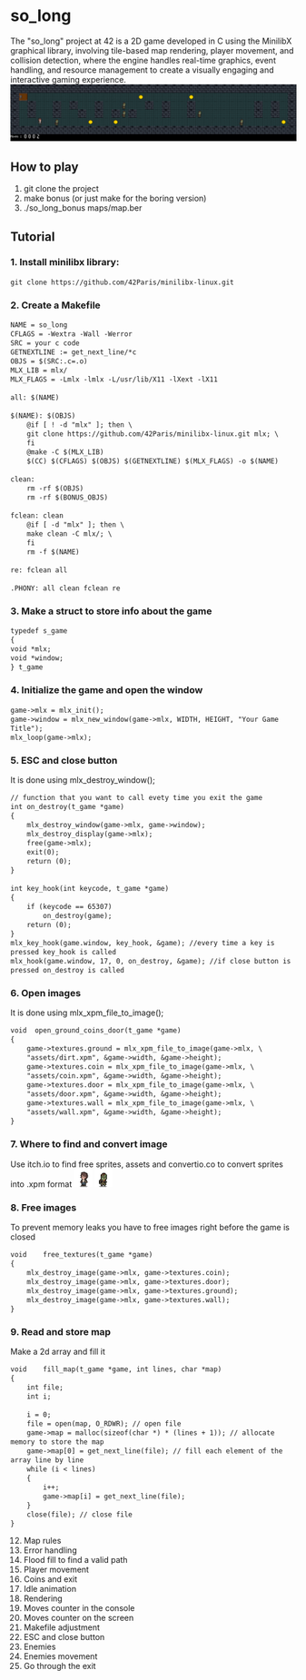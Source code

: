 # so_long
The "so_long" project at 42 is a 2D game developed in C using the MinilibX graphical library, involving tile-based map rendering, player movement, and collision detection, where the engine handles real-time graphics, event handling, and resource management to create a visually engaging and interactive gaming experience.
![Screenshot](game.jpg)

## How to play
1. git clone the project
2. make bonus (or just make for the boring version)
3. ./so_long_bonus maps/map.ber

## Tutorial
### 1. Install minilibx library:
```
git clone https://github.com/42Paris/minilibx-linux.git
```
### 2. Create a Makefile
```
NAME = so_long
CFLAGS = -Wextra -Wall -Werror
SRC = your c code 
GETNEXTLINE := get_next_line/*c
OBJS = $(SRC:.c=.o)
MLX_LIB = mlx/
MLX_FLAGS = -Lmlx -lmlx -L/usr/lib/X11 -lXext -lX11

all: $(NAME)

$(NAME): $(OBJS)
	@if [ ! -d "mlx" ]; then \
	git clone https://github.com/42Paris/minilibx-linux.git mlx; \
	fi
	@make -C $(MLX_LIB)
	$(CC) $(CFLAGS) $(OBJS) $(GETNEXTLINE) $(MLX_FLAGS) -o $(NAME)

clean:
	rm -rf $(OBJS)
	rm -rf $(BONUS_OBJS)

fclean: clean
	@if [ -d "mlx" ]; then \
	make clean -C mlx/; \
	fi
	rm -f $(NAME)

re: fclean all

.PHONY: all clean fclean re
```
### 3. Make a struct to store info about the game
```
typedef s_game
{
void *mlx;
void *window;
} t_game
```
### 4. Initialize the game and open the window
```
game->mlx = mlx_init();
game->window = mlx_new_window(game->mlx, WIDTH, HEIGHT, "Your Game Title");
mlx_loop(game->mlx);
```
### 5. ESC and close button

It is done using mlx_destroy_window();
```
// function that you want to call evety time you exit the game
int	on_destroy(t_game *game)
{
	mlx_destroy_window(game->mlx, game->window);
	mlx_destroy_display(game->mlx);
	free(game->mlx);
	exit(0);
	return (0);
}

int	key_hook(int keycode, t_game *game)
{
	if (keycode == 65307)
		on_destroy(game);
	return (0);
}
mlx_key_hook(game.window, key_hook, &game); //every time a key is pressed key_hook is called
mlx_hook(game.window, 17, 0, on_destroy, &game); //if close button is pressed on_destroy is called
```
### 6. Open images
   
It is done using mlx_xpm_file_to_image();
```
void  open_ground_coins_door(t_game *game)
{
	game->textures.ground = mlx_xpm_file_to_image(game->mlx, \
	"assets/dirt.xpm", &game->width, &game->height);
	game->textures.coin = mlx_xpm_file_to_image(game->mlx, \
	"assets/coin.xpm", &game->width, &game->height);
	game->textures.door = mlx_xpm_file_to_image(game->mlx, \
	"assets/door.xpm", &game->width, &game->height);
	game->textures.wall = mlx_xpm_file_to_image(game->mlx, \
	"assets/wall.xpm", &game->width, &game->height);
}
```
### 7. Where to find and convert image

Use itch.io to find free sprites, assets and convertio.co to convert sprites into .xpm format
![Screenshot](newcharleft1.png) ![Screenshot](zombiefront1.png)
### 8. Free images

To prevent memory leaks you have to free images right before the game is closed
```
void	free_textures(t_game *game)
{
	mlx_destroy_image(game->mlx, game->textures.coin);
	mlx_destroy_image(game->mlx, game->textures.door);
	mlx_destroy_image(game->mlx, game->textures.ground);
	mlx_destroy_image(game->mlx, game->textures.wall);
}
```
### 9. Read and store map

Make a 2d array and fill it
```
void	fill_map(t_game *game, int lines, char *map)
{
	int	file;
	int	i;

	i = 0;
	file = open(map, O_RDWR); // open file
	game->map = malloc(sizeof(char *) * (lines + 1)); // allocate memory to store the map
	game->map[0] = get_next_line(file); // fill each element of the array line by line
	while (i < lines)
	{
		i++;
		game->map[i] = get_next_line(file);
	}
	close(file); // close file
}
```
12. Map rules
13. Error handling
14. Flood fill to find a valid path
15. Player movement
16. Coins and exit
17. Idle animation
18. Rendering
19. Moves counter in the console
20. Moves counter on the screen
21. Makefile adjustment
22. ESC and close button
23. Enemies
24. Enemies movement
25. Go through the exit
